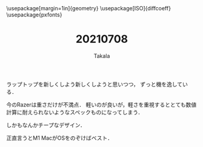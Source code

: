 ﻿---
title: 20210708
yesterday: 20210707
tomorrow: 20210709
days: 559
author: Takala
header-includes:
  - \usepackage[margin=1in]{geometry}
  - \usepackage[ISO]{diffcoeff}
  - \usepackage{pxfonts}
---



ラップトップを新しくしよう新しくしようと思いつつ，
ずっと機を逸している．


今のRazerは重さだけが不満点．
軽いのが良いが，軽さを重視するととても数値計算に耐えられないようなスペックものになってしまう．


しかもなんかチープなデザイン．


正直言うとM1 MacがOSをのぞけばベスト．